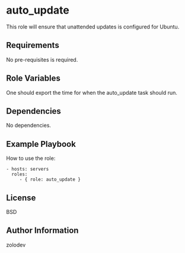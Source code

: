 auto_update
=========

This role will ensure that unattended updates is configured for Ubuntu.

Requirements
------------

No pre-requisites is required.

Role Variables
--------------

One should export the time for when the auto_update task should run.

Dependencies
------------

No dependencies.

Example Playbook
----------------

How to use the role:

    - hosts: servers
      roles:
         - { role: auto_update }

License
-------

BSD

Author Information
------------------

zolodev

